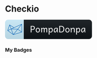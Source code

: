 <h1 id='cds'><strong>Checkio</strong></h1>

<p align="left" >
    <a href='https://js.checkio.org/user/PompaDonpa/'>
        <img src='../../Assets/svg/checkio.svg' alt='checkio-badge' />
    </a>
</p>


### My Badges

<br />